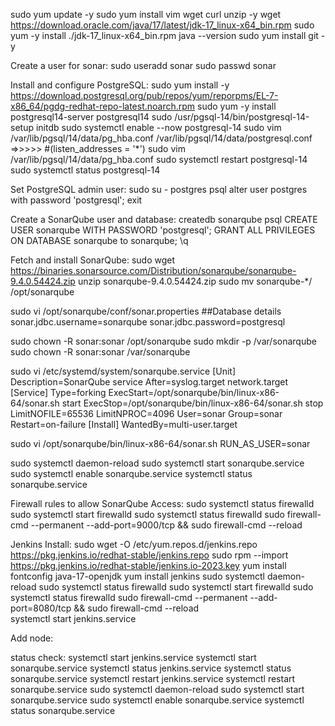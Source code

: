sudo yum update -y 
sudo yum install vim wget curl unzip -y 
wget https://download.oracle.com/java/17/latest/jdk-17_linux-x64_bin.rpm
sudo yum -y install ./jdk-17_linux-x64_bin.rpm
java --version
sudo yum install git -y


Create a user for sonar:
sudo useradd sonar
sudo passwd sonar


Install and configure PostgreSQL:
sudo yum install -y https://download.postgresql.org/pub/repos/yum/reporpms/EL-7-x86_64/pgdg-redhat-repo-latest.noarch.rpm
sudo yum -y install postgresql14-server postgresql14
sudo /usr/pgsql-14/bin/postgresql-14-setup initdb
sudo systemctl enable --now postgresql-14
sudo vim /var/lib/pgsql/14/data/pg_hba.conf
/var/lib/pgsql/14/data/postgresql.conf			=>>>>> #(listen_addresses = '*')
sudo vim /var/lib/pgsql/14/data/pg_hba.conf
sudo systemctl restart postgresql-14
sudo systemctl status postgresql-14



Set PostgreSQL admin user:
sudo su - postgres
psql
alter user postgres with password 'postgresql';
exit



Create a SonarQube user and database:
createdb sonarqube
psql
CREATE USER sonarqube WITH PASSWORD 'postgresql';
GRANT ALL PRIVILEGES ON DATABASE sonarqube to sonarqube;
\q



Fetch and install SonarQube:
sudo wget https://binaries.sonarsource.com/Distribution/sonarqube/sonarqube-9.4.0.54424.zip
unzip sonarqube-9.4.0.54424.zip
sudo mv sonarqube-*/  /opt/sonarqube



sudo vi /opt/sonarqube/conf/sonar.properties
##Database details
sonar.jdbc.username=sonarqube
sonar.jdbc.password=postgresql



sudo chown -R sonar:sonar /opt/sonarqube
sudo mkdir -p /var/sonarqube
sudo chown -R sonar:sonar /var/sonarqube



sudo vi /etc/systemd/system/sonarqube.service
[Unit]
Description=SonarQube service
After=syslog.target network.target
[Service]
Type=forking
ExecStart=/opt/sonarqube/bin/linux-x86-64/sonar.sh start
ExecStop=/opt/sonarqube/bin/linux-x86-64/sonar.sh stop
LimitNOFILE=65536
LimitNPROC=4096
User=sonar
Group=sonar
Restart=on-failure
[Install]
WantedBy=multi-user.target



sudo vi /opt/sonarqube/bin/linux-x86-64/sonar.sh
RUN_AS_USER=sonar



sudo systemctl daemon-reload
sudo systemctl start sonarqube.service
sudo systemctl enable sonarqube.service
systemctl status sonarqube.service



Firewall rules to allow SonarQube Access:
sudo systemctl status firewalld
sudo systemctl start firewalld
sudo systemctl status firewalld
sudo firewall-cmd --permanent --add-port=9000/tcp && sudo firewall-cmd --reload



Jenkins Install:
sudo wget -O /etc/yum.repos.d/jenkins.repo https://pkg.jenkins.io/redhat-stable/jenkins.repo
sudo rpm --import https://pkg.jenkins.io/redhat-stable/jenkins.io-2023.key
yum install fontconfig java-17-openjdk
yum install jenkins
sudo systemctl daemon-reload
sudo systemctl status firewalld
sudo systemctl start firewalld
sudo systemctl status firewalld
sudo firewall-cmd --permanent --add-port=8080/tcp && sudo firewall-cmd --reload  
systemctl start jenkins.service



Add node:


status check:
systemctl start jenkins.service systemctl start sonarqube.service
systemctl status jenkins.service systemctl status sonarqube.service
systemctl restart jenkins.service systemctl restart sonarqube.service
sudo systemctl daemon-reload sudo systemctl start sonarqube.service sudo systemctl enable sonarqube.service systemctl status sonarqube.service
